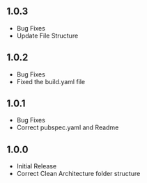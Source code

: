 ## 1.0.3

- Bug Fixes
- Update File Structure

## 1.0.2

- Bug Fixes
- Fixed the build.yaml file

## 1.0.1

- Bug Fixes
- Correct pubspec.yaml and Readme

## 1.0.0

- Initial Release
- Correct Clean Architecture folder structure